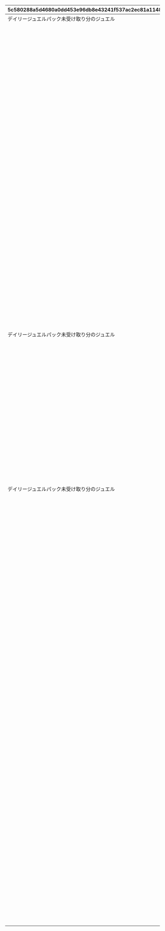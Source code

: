 |5c580288a5d4680a0dd453e96db8e43241f537ac2ec81a1148f53d663de7eeb8|ad1d058850151fff88903e58c62c88d32aeb9694064fc4d761bf61ff7027517f|297c3533dce490fc39b3f2b5e59deb9c5d5df5b73cede0db3d2872f7d3b0cd79|64385822b15b5d18fa7107e779fb0f209f158f373258997e9e201b1967bcc457|4f9b838949b2e14d4c1b13074bfd909ad4cd35fa490e1dfeec8b546060db9d12|e96ff67e03c0a9d9b588542d70dcc1db468edd7708070079a531b87026c3df6f|0cc0c3ae143ffa549fed1180167e06238664537229b407188c0571d574b1d0c4|31705338d733febad9e0e17ed3edd39a263b958997912a08f05c639b3ce44f66|22362c30c0ec57bc02adebc5bf9d57feb5c8754908461f67527f0f7a00072cb1|6d07952293f0b6ffc6868a51f9acef515ac95dcb99bbfd36b675685c62f1d39d|030e22258d2bc38d1e5a00b9783ab9339394bb10474ebf1333fe815357fd19f6|8ba62b48164c7f512e018f0a7b2302d75ee769a61b94e0c39dbbd52046e8aed8|9e4a506b0266e4a37daf65c48ea08320a560fead81b459f00b163fe8520c54b3|c5027ef294463a3a755b37c9a6a472a40e677279d109f05379e8f11b35a1006e|e7da3e37a4e749810974688dd263e5eac61aaacb5c421cc2bde86d53d8eed903|287758bd6da37a745bc9dc3f4142146a4536e1dfc24891835fad3469e4d8ce7c|
| --- | --- | --- | --- | --- | --- | --- | --- | --- | --- | --- | --- | --- | --- | --- | --- |
|デイリージュエルパック未受け取り分のジュエル|1|0|1|30|9|2|403|2000|0|104|17001001|デイリージュエルパック{1}日目のアイテムセット|3|0|2|
||0|3|0|7|15|1|0|0|0|103|0||3|1|1|
||0|3|0|30|18|1|0|0|0|103|0||3|1|1|
||2|1|2|7|19|3|405|0|9402|103|17001002|7日間スタミナ応援パック{1}日目のアイテムセット|0|0|3|
||2|0|3|0|20|0|0|0|9403|0|0||0|0|4|
||5|0|4|0|21|0|0|0|9404|0|0||0|0|4|
||8|0|5|0|22|0|0|0|9405|0|0||0|0|4|
||11|0|6|0|23|0|0|0|9406|0|0||0|0|4|
||14|0|7|0|26|0|0|0|9411|0|0||0|0|4|
||16|0|8|0|27|0|0|0|9412|0|0||0|0|4|
||1|0|9|0|28|0|0|0|9319|908|0||0|0|5|
||3|0|3|0|29|0|0|0|9407|0|0||0|0|4|
||6|0|4|0|30|0|0|0|9408|0|0||0|0|4|
||9|0|5|0|31|0|0|0|9409|0|0||0|0|4|
||12|0|6|0|32|0|0|0|9410|0|0||0|0|4|
||1|0|12|0|33|0|0|0|9319|908|0||0|0|5|
||4|0|3|0|34|0|0|0|9413|0|0||0|0|4|
||7|0|4|0|35|0|0|0|9414|0|0||0|0|4|
||10|0|5|0|36|0|0|0|9415|0|0||0|0|4|
||13|0|6|0|37|0|0|0|9416|0|0||0|0|4|
||15|0|7|0|38|0|0|0|9417|0|0||0|0|4|
||17|0|8|0|39|0|0|0|9418|0|0||0|0|4|
||18|0|10|0|40|0|0|0|9419|0|0||0|0|4|
||19|0|11|0|41|0|0|0|9420|0|0||0|0|4|
||1|0|13|0|42|0|0|0|9319|908|0||0|0|5|
||1|0|14|0|43|0|0|0|9319|908|0||0|0|5|
||1|0|15|0|44|0|0|0|9319|908|0||0|0|5|
||20|0|3|0|45|0|0|0|9421|0|0||0|0|4|
||21|0|4|0|46|0|0|0|9422|0|0||0|0|4|
||22|0|5|0|47|0|0|0|9423|0|0||0|0|4|
||23|0|6|0|48|0|0|0|9424|0|0||0|0|4|
||24|0|7|0|49|0|0|0|9425|0|0||0|0|4|
||25|0|8|0|50|0|0|0|9426|0|0||0|0|4|
||26|0|10|0|51|0|0|0|9427|0|0||0|0|4|
||27|0|11|0|52|0|0|0|9428|0|0||0|0|4|
||28|0|16|0|53|0|0|0|9429|0|0||0|0|4|
||29|0|17|0|54|0|0|0|9430|0|0||0|0|4|
||1|0|18|0|55|0|0|0|9319|908|0||0|0|5|
||2|1|2|7|56|3|405|0|9402|103|17001002|7日間スタミナ応援パック{1}日目のアイテムセット|0|0|3|
|デイリージュエルパック未受け取り分のジュエル|1|0|1|30|57|2|403|2000|0|104|17001001|デイリージュエルパック{1}日目のアイテムセット|3|0|2|
||0|3|0|7|58|1|0|0|0|103|0||3|1|1|
||0|3|0|30|59|1|0|0|0|103|0||3|1|1|
||20|0|3|0|71|0|0|0|9421|0|0||0|0|4|
||21|0|4|0|72|0|0|0|9422|0|0||0|0|4|
||22|0|5|0|73|0|0|0|9423|0|0||0|0|4|
||23|0|6|0|74|0|0|0|9424|0|0||0|0|4|
||24|0|7|0|75|0|0|0|9425|0|0||0|0|4|
||25|0|8|0|76|0|0|0|9426|0|0||0|0|4|
||26|0|10|0|77|0|0|0|9427|0|0||0|0|4|
||27|0|11|0|78|0|0|0|9428|0|0||0|0|4|
||28|0|16|0|79|0|0|0|9429|0|0||0|0|4|
||29|0|17|0|80|0|0|0|9430|0|0||0|0|4|
||1|0|19|0|81|0|0|0|9319|908|0||0|0|5|
||1|0|20|0|82|0|0|0|9319|908|0||0|0|5|
||1|0|21|0|83|0|0|0|9431|0|0||0|0|6|
||1|0|22|0|84|0|0|0|9431|0|0||0|0|6|
||2|0|23|0|85|0|0|0|9319|908|0||0|0|5|
||2|1|2|7|86|3|405|0|9402|103|17001002|7日間スタミナ応援パック{1}日目のアイテムセット|0|0|3|
|デイリージュエルパック未受け取り分のジュエル|1|0|1|30|87|2|403|2000|0|104|17001001|デイリージュエルパック{1}日目のアイテムセット|3|0|2|
||0|3|0|7|88|1|0|0|0|103|0||3|1|1|
||0|3|0|30|89|1|0|0|0|103|0||3|1|1|
||20|0|3|0|101|0|0|0|9421|0|0||0|0|4|
||21|0|4|0|102|0|0|0|9422|0|0||0|0|4|
||22|0|5|0|103|0|0|0|9423|0|0||0|0|4|
||23|0|6|0|104|0|0|0|9424|0|0||0|0|4|
||24|0|7|0|105|0|0|0|9425|0|0||0|0|4|
||25|0|8|0|106|0|0|0|9426|0|0||0|0|4|
||26|0|10|0|107|0|0|0|9427|0|0||0|0|4|
||27|0|11|0|108|0|0|0|9428|0|0||0|0|4|
||28|0|16|0|109|0|0|0|9429|0|0||0|0|4|
||29|0|17|0|110|0|0|0|9430|0|0||0|0|4|
||2|0|24|0|111|0|0|0|9432|0|0||0|0|6|
||2|0|25|0|112|0|0|0|9432|0|0||0|0|6|
||1|0|26|0|113|0|0|0|9319|908|0||0|0|5|
||1|0|27|0|114|0|0|0|9319|0|0||0|0|7|
||1|0|28|0|115|0|0|0|9319|908|0||0|0|5|
||17|0|29|0|116|0|0|0|9433|0|0||0|0|6|
||4|0|30|0|117|0|0|0|9432|0|0||0|0|6|
||1|0|31|0|118|0|0|0|9319|908|0||0|0|5|
||1|0|32|0|119|0|0|0|9319|908|0||0|0|5|
||4|0|33|0|120|0|0|0|9434|0|0||0|0|6|
||5|0|34|0|121|0|0|0|9432|0|0||0|0|6|
||6|0|35|0|122|0|0|0|9435|0|0||0|0|6|
||7|0|36|0|123|0|0|0|9435|0|0||0|0|6|
||8|0|37|0|124|0|0|0|9435|0|0||0|0|6|
||9|0|38|0|125|0|0|0|9435|0|0||0|0|6|
||10|0|39|0|126|0|0|0|9435|0|0||0|0|6|
||1|0|40|0|127|0|0|0|9319|908|0||0|0|5|
||4|0|41|0|128|0|0|0|9434|0|0||0|0|6|
||5|0|42|0|129|0|0|0|9432|0|0||0|0|6|
||6|0|43|0|130|0|0|0|9437|0|0||0|0|6|
||7|0|44|0|131|0|0|0|9436|0|0||0|0|6|
||8|0|45|0|132|0|0|0|9436|0|0||0|0|6|
||9|0|46|0|133|0|0|0|9436|0|0||0|0|6|
||10|0|47|0|134|0|0|0|9436|0|0||0|0|6|
||11|0|48|0|135|0|0|0|9436|0|0||0|0|6|
||16|0|49|0|136|0|0|0|9438|0|0||0|0|6|
||15|0|50|0|137|0|0|0|9439|0|0||0|0|6|
||1|0|51|0|138|0|0|0|9440|908|0||0|0|5|
||18|0|52|0|139|0|0|0|9441|0|0||0|0|6|
||2|0|53|0|140|0|0|0|9319|908|0||0|0|5|
||3|0|54|0|141|0|0|0|9432|0|0||0|0|6|
||4|0|55|0|142|0|0|0|9434|0|0||0|0|6|
||5|0|56|0|143|0|0|0|9437|0|0||0|0|6|
||6|0|57|0|144|0|0|0|9436|0|0||0|0|6|
||7|0|58|0|145|0|0|0|9436|0|0||0|0|6|
||8|0|59|0|146|0|0|0|9436|0|0||0|0|6|
||9|0|60|0|147|0|0|0|9436|0|0||0|0|6|
||10|0|61|0|148|0|0|0|9436|0|0||0|0|6|
||11|0|62|0|149|0|0|0|9436|0|0||0|0|6|
||12|0|63|0|150|0|0|0|9436|0|0||0|0|6|
||13|0|64|0|151|0|0|0|9436|0|0||0|0|6|
||14|0|65|0|152|0|0|0|9438|0|0||0|0|6|